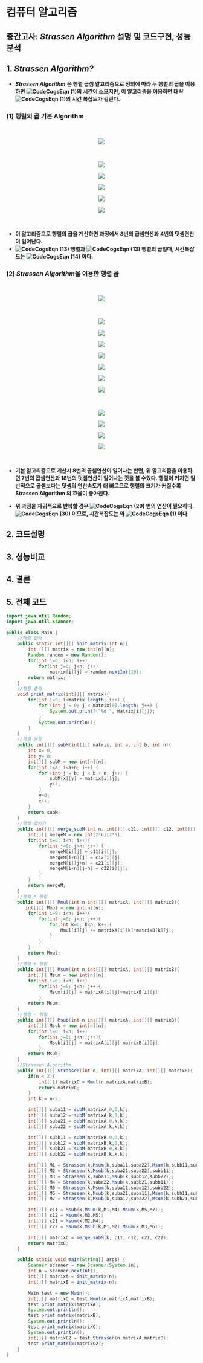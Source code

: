 # 컴퓨터 알고리즘

## 중간고사: *Strassen Algorithm* 설명 및 코드구현, 성능분석

## 1. *Strassen Algorithm?*
- ***Strassen Algorithm*** **은 행렬 곱셈 알고리즘으로 정의에 따라 두 행렬의 곱을 이용하면 ![CodeCogsEqn (1)](https://user-images.githubusercontent.com/82091824/115876342-26957e80-a481-11eb-887c-efc0b27350dd.gif)의 시간이 소모지만, 이 알고리즘을 이용하면 대략 ![CodeCogsEqn (1)](https://user-images.githubusercontent.com/82091824/115876522-62304880-a481-11eb-9ce5-d29a375b6247.gif)의 시간 복잡도가 걸린다.**

### (1) 행렬의 곱 기본 Algorithm         

<br><p align="center"><img src="https://user-images.githubusercontent.com/82091824/115886929-601fb700-a48c-11eb-9b04-113a20819ce2.gif"></p><br>
    
<p align="center"><img src="https://user-images.githubusercontent.com/82091824/115892111-ceb34380-a491-11eb-9c56-925150cd7399.gif"></p>

<p align="center"><img src="https://user-images.githubusercontent.com/82091824/115887747-331fd400-a48d-11eb-9d28-8bce60085689.gif"></p>
   
<p align="center"><img src="https://user-images.githubusercontent.com/82091824/115887891-55195680-a48d-11eb-8970-9c36c787898e.gif"></p>

<p align="center"><img src="https://user-images.githubusercontent.com/82091824/115888071-78440600-a48d-11eb-8d55-032b2ca2db1b.gif"></p>

<p align="center"><img src="https://user-images.githubusercontent.com/82091824/115888168-94e03e00-a48d-11eb-817a-71cf9abc2f7e.gif"></p><br/>

- **이 알고리즘으로 행렬의 곱을 계산하면 과정에서 8번의 곱셈연산과 4번의 덧셈연산이 일어난다.**   
- **![CodeCogsEqn (13)](https://user-images.githubusercontent.com/82091824/115889827-4338b300-a48f-11eb-8131-b8ed38a5dc13.gif) 행렬과 ![CodeCogsEqn (13)](https://user-images.githubusercontent.com/82091824/115889827-4338b300-a48f-11eb-8131-b8ed38a5dc13.gif) 행렬의 곱일때, 시간복잡도는 ![CodeCogsEqn (14)](https://user-images.githubusercontent.com/82091824/115890032-78dd9c00-a48f-11eb-99a7-a3eeebc23c18.gif) 이다.**

### (2) *Strassen Algorithm*을 이용한 행렬 곱    
<br><p align="center"><img src="https://user-images.githubusercontent.com/82091824/115886929-601fb700-a48c-11eb-9b04-113a20819ce2.gif"></p><br/>

<p align="center"><img src="https://user-images.githubusercontent.com/82091824/115897959-fb6a5980-a497-11eb-86d5-4674664b67b6.gif"></p>

<p align="center"><img src="https://user-images.githubusercontent.com/82091824/115897715-afb7b000-a497-11eb-9903-50a956c512b5.gif"></p>

<p align="center"><img src="https://user-images.githubusercontent.com/82091824/115898179-3a001400-a498-11eb-9261-4a9a5a012eff.gif"></p>

<p align="center"><img src="https://user-images.githubusercontent.com/82091824/115898302-5b610000-a498-11eb-97ad-61a59fac8c3b.gif"></p>

<p align="center"><img src="https://user-images.githubusercontent.com/82091824/115898400-7a5f9200-a498-11eb-9ac6-25ecb57dcd80.gif"></p>

<p align="center"><img src="https://user-images.githubusercontent.com/82091824/115898522-9cf1ab00-a498-11eb-8602-676736253971.gif"></p>

<p align="center"><img src="https://user-images.githubusercontent.com/82091824/115898607-b4309880-a498-11eb-9615-557658bed8d9.gif"></p><br>

<p align="center"><img src="https://user-images.githubusercontent.com/82091824/115901707-7f264500-a49c-11eb-8562-7590145405d5.gif"></p>

<p align="center"><img src="https://user-images.githubusercontent.com/82091824/115901882-bd236900-a49c-11eb-8ed6-f477f4270d5c.gif"></p>

<p align="center"><img src="https://user-images.githubusercontent.com/82091824/115901953-d0cecf80-a49c-11eb-8d56-88274e20e995.gif"></p>

<p align="center"><img src="https://user-images.githubusercontent.com/82091824/115902013-e47a3600-a49c-11eb-99cc-56dacfa758db.gif"></p><br/>

- **기본 알고리즘으로 계산시 8번의 곱셈연산이 일어나는 반면, 위 알고리즘을 이용하면 7번의 곱셈연산과 18번의 덧셈연산이 일어나는 것을 볼 수있다. 행렬이 커지면 일반적으로 곱셈보다는 덧셈의 연산속도가 더 빠르므로 행렬의 크기가 커질수록 Strassen Algorithm 의 효율이 좋아진다.**    
   
- **위 과정을 재귀적으로 반복할 경우 ![CodeCogsEqn (29)](https://user-images.githubusercontent.com/82091824/115904518-d548b780-a49f-11eb-8236-ddb0b383eaf6.gif) 번의 연산이 필요하다.  ![CodeCogsEqn (30)](https://user-images.githubusercontent.com/82091824/115904895-4d16e200-a4a0-11eb-875d-1ef0ac6b3504.gif) 이므로, 시간복잡도는 약  ![CodeCogsEqn (1)](https://user-images.githubusercontent.com/82091824/115876522-62304880-a481-11eb-9ce5-d29a375b6247.gif) 이다**

## 2. 코드설명

## 3. 성능비교

## 4. 결론

## 5. 전체 코드
```java
import java.util.Random;
import java.util.Scanner;

public class Main {
    //행렬 입력
    public static int[][] init_matrix(int n){
        int [][] matrix = new int[n][n];
        Random random = new Random();
        for(int i=0; i<n; i++)
            for(int j=0; j<n; j++)
                matrix[i][j] = random.nextInt(10);
        return matrix;
    }
    //행렬 출력
    void print_matrix(int[][] matrix){
        for(int i=0; i<matrix.length; i++) {
            for (int j = 0; j < matrix[0].length; j++) {
                System.out.printf("%d ", matrix[i][j]);
            }
            System.out.println();
        }
    }
    //행렬 분할
    public int[][] subM(int[][] matrix, int a, int b, int n){
        int x= 0;
        int y= 0;
        int[][] subM = new int[n][n];
        for(int i=a; i<a+n; i++) {
            for (int j = b; j < b + n; j++) {
                subM[x][y] = matrix[i][j];
                y++;
            }
            y=0;
            x++;
        }
        return subM;
    }
    //행렬 합치기
    public int[][] merge_subM(int n, int[][] c11, int[][] c12, int[][] c21, int[][] c22){
        int[][] mergeM = new int[2*n][2*n];
        for(int i=0; i<n; i++){
            for(int j=0; j<n; j++) {
                mergeM[i][j] = c11[i][j];
                mergeM[i+n][j] = c12[i][j];
                mergeM[i][j+n] = c21[i][j];
                mergeM[i+n][j+n] = c22[i][j];
            }
        }
        return mergeM;
    }
    //행렬 * 행렬
    public int[][] Mmul(int n,int[][] matrixA, int[][] matrixB){
       int[][] Mmul = new int[n][n];
        for(int i=0; i<n; i++){
            for(int j=0; j<n; j++){
                for(int k=0; k<n; k++){
                    Mmul[i][j] += matrixA[i][k]*matrixB[k][j];
                }
            }
        }
        return Mmul;
    }
    //행렬 + 행렬
    public int[][] Msum(int n,int[][] matrixA, int[][] matrixB){
        int[][] Msum = new int[n][n];
        for(int i=0; i<n; i++)
            for(int j=0; j<n; j++){
                Msum[i][j] = matrixA[i][j]+matrixB[i][j];
            }
        return Msum;
    }
    //행렬 - 행렬
    public int[][] Msub(int n,int[][] matrixA, int[][] matrixB){
        int[][] Msub = new int[n][n];
        for(int i=0; i<n; i++)
            for(int j=0; j<n; j++){
                Msub[i][j] = matrixA[i][j]-matrixB[i][j];
            }
        return Msub;
    }
    //Strassen Algorithm
    public int[][] Strassen(int n, int[][] matrixA, int[][] matrixB){
        if(n < 2){
            int[][] matrixC = Mmul(n,matrixA,matrixB);
            return matrixC;
        }
        int k = n/2;

        int[][] suba11 = subM(matrixA,0,0,k);
        int[][] suba12 = subM(matrixA,k,0,k);
        int[][] suba21 = subM(matrixA,0,k,k);
        int[][] suba22 = subM(matrixA,k,k,k);

        int[][] subb11 = subM(matrixB,0,0,k);
        int[][] subb12 = subM(matrixB,k,0,k);
        int[][] subb21 = subM(matrixB,0,k,k);
        int[][] subb22 = subM(matrixB,k,k,k);

        int[][] M1 = Strassen(k,Msum(k,suba11,suba22),Msum(k,subb11,subb22));
        int[][] M2 = Strassen(k,Msub(k,suba21,suba22),subb11);
        int[][] M3 = Strassen(k,suba11,Msub(k,subb12,subb22));
        int[][] M4 = Strassen(k,suba22,Msub(k,subb21,subb11));
        int[][] M5 = Strassen(k,Msum(k,suba11,suba12),subb22);
        int[][] M6 = Strassen(k,Msub(k,suba21,suba11),Msum(k,subb11,subb12));
        int[][] M7 = Strassen(k,Msub(k,suba12,suba22),Msum(k,subb21,subb22));

        int[][] c11 = Msub(k,Msum(k,M1,M4),Msum(k,M5,M7));
        int[][] c12 = Msum(k,M3,M5);
        int[][] c21 = Msum(k,M2,M4);
        int[][] c22 = Msum(k,Msub(k,M1,M2),Msum(k,M3,M6));

        int[][] matrixC = merge_subM(k, c11, c12, c21, c22);
        return matrixC;
    }

    public static void main(String[] args) {
        Scanner scanner = new Scanner(System.in);
        int n = scanner.nextInt();
        int[][] matrixA = init_matrix(n);
        int[][] matrixB = init_matrix(n);

        Main test = new Main();
        int[][] matrixC = test.Mmul(n,matrixA,matrixB);
        test.print_matrix(matrixA);
        System.out.println();
        test.print_matrix(matrixB);
        System.out.println();
        test.print_matrix(matrixC);
        System.out.println();
        int[][] matrixC2 = test.Strassen(n,matrixA,matrixB);
        test.print_matrix(matrixC2);
    }
}
```
